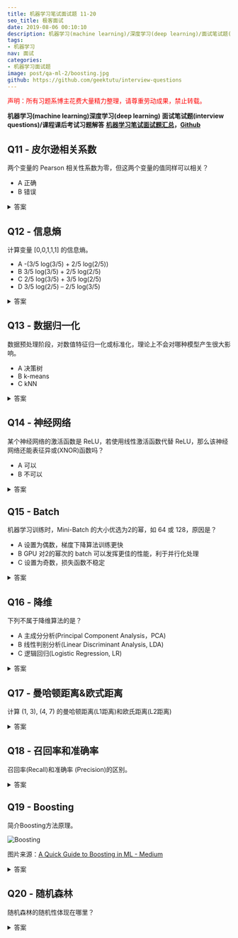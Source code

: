 ```yaml
---
title: 机器学习笔试面试题 11-20
seo_title: 极客面试
date: 2019-08-06 00:10:10
description: 机器学习(machine learning)/深度学习(deep learning)/面试笔试题(interview questions)，吴恩达(Andrew Ng)机器学习课程(machine learning course)课后习题，CMU 考试题和答案。
tags:
- 机器学习
nav: 面试
categories:
- 机器学习面试题
image: post/qa-ml-2/boosting.jpg
github: https://github.com/geektutu/interview-questions
---
```


<p style="color:red">声明：所有习题系博主花费大量精力整理，请尊重劳动成果，禁止转载。</p>

**机器学习(machine learning)深度学习(deep learning)**
**面试笔试题(interview questions)/课程课后考试习题解答**
**[机器学习笔试面试题汇总](https://geektutu.com/post/qa-ml.html)，[Github](https://github.com/geektutu/interview-questions)**


## Q11 - 皮尔逊相关系数

两个变量的 Pearson 相关性系数为零，但这两个变量的值同样可以相关？

- A 正确   
- B 错误

<details>
<summary>答案</summary>
<div>

**A** Pearson相关系数只能衡量线性相关性，但无法衡量非线性关系。如y=x^2，x和y有很强的非线性关系。

在数据标准化后，Pearson相关性系数、余弦相似(Cosine相似度)、欧式距离的平方可认为是等价的。这三种方法都是用来度量线性相关性的。

参考：[如何理解皮尔逊相关系数（Pearson Correlation Coefficient） - 知乎](https://www.zhihu.com/question/19734616)

</div>
</details> 

## Q12 - 信息熵

计算变量 [0,0,1,1,1] 的信息熵。

- A -(3/5 log(3/5) + 2/5 log(2/5))
- B 3/5 log(3/5) + 2/5 log(2/5)
- C 2/5 log(3/5) + 3/5 log(2/5)
- D 3/5 log(2/5) – 2/5 log(3/5)

<details>
<summary>答案</summary>
<div>

**A**，公式：H(X) = -sum(p(xi) * log(p(xi))) (i = 1, 2, 3, ... , n)

香农的信息熵本质上是对“不确定现象”的数学化度量。

例如，如果我们用1代表下雨，0代表不下雨。[0,0,1,1,1]代表有 3/5 的概率下雨，信息熵是 0.97；而 [1,1,1,1,1] 代表100%的概率下雨，信息熵是 -1 * log(5/5) = 0。

完全确定的事件，信息熵为0；信息熵越大，代表不确定性越大。

参考：[信息熵是什么？- 知乎](https://www.zhihu.com/question/22178202)

</div>
</details>

## Q13 - 数据归一化

数据预处理阶段，对数值特征归一化或标准化，理论上不会对哪种模型产生很大影响。

- A 决策树
- B k-means
- C kNN


<details>
<summary>答案</summary>
<div>

**A** k-means和kNN(k-NearestNeighbor)都需要使用距离。而决策树对于数值特征，只在乎其大小排序，而非绝对大小。不管是标准化或者归一化，都不会影响数值之间的相对大小。

</div>
</details>

## Q14 - 神经网络

某个神经网络的激活函数是 ReLU，若使用线性激活函数代替 ReLU，那么该神经网络还能表征异或(XNOR)函数吗？

- A 可以
- B 不可以

<details>
<summary>答案</summary>
<div>

**B** 线性激活函数不能解决非线性问题，异或(XNOR)关系是非线性的。

常用的非线性激活函数有：sigmoid，tanh，softplus，Relu。

其中 Relu 的函数表达式为：y = max(0, x)

</div>
</details>

## Q15 - Batch

机器学习训练时，Mini-Batch 的大小优选为2的幂，如 64 或 128，原因是？

- A 设置为偶数，梯度下降算法训练更快
- B GPU 对2的幂次的 batch 可以发挥更佳的性能，利于并行化处理
- C 设置为奇数，损失函数不稳定

<details>
<summary>答案</summary>
<div>

**B** 
</div>
</details>

## Q16 - 降维

下列不属于降维算法的是？

- A 主成分分析(Principal Component Analysis，PCA)
- B 线性判别分析(Linear Discriminant Analysis, LDA)
- C 逻辑回归(Logistic Regression, LR)

<details>
<summary>答案</summary>
<div>

**C** PCA 和 LDA 都是常用的降维算法。LDA作用于带标签数据，PCA作用于无标签数据。

LDA的原理是，将带上标签的数据（点），通过投影的方法，投影到维度更低的空间中，使得投影后的点，会形成按类别区分，一簇一簇的情况，相同类别的点，将会在投影后的空间中更接近。

PCA的原理是，通过正交变换将一组可能存在相关性的变量转换为一组线性不相关的变量，转换后的这组变量叫主成分。

参考：[主成分分析](https://zh.wikipedia.org/wiki/%E4%B8%BB%E6%88%90%E5%88%86%E5%88%86%E6%9E%90)

</div>
</details>


## Q17 - 曼哈顿距离&欧式距离

计算 (1, 3), (4, 7) 的曼哈顿距离(L1距离)和欧氏距离(L2距离)

<details>
<summary>答案</summary>
<div>

L1：|1-4| + |3-7| = 7
L2: sqrt((1-4)^2 + (3-7)^2) = 5

</div>
</details>

## Q18 - 召回率和准确率

召回率(Recall)和准确率 (Precision)的区别。

<details>
<summary>答案</summary>
<div>

准确率和召回率是广泛用于信息检索和统计学分类领域的两个度量值，用来评价结果的质量。其中精度是检索出相关文档数与检索出的文档总数的比率，衡量的是检索系统的查准率；召回率是指检索出的相关文档数和文档库中所有的相关文档数的比率，衡量的是检索系统的查全率。

简而言之：

召回率 (Recall)：正样本有多少被找出来了（**召回了多少**）。
准确率 (Precision)：你认为的正样本，有多少猜对了（**猜的准确性如何**）。

举个例子：1000辆卡车，5辆有质量问题。选取了其中10辆，其中有3辆有质量问题。那么找到有质量问题的卡车的准确率为 3/10，召回率为 3/5。

参考：[如何解释召回率与准确率？ - 知乎](https://www.zhihu.com/question/19645541)
</div>
</details>

## Q19 - Boosting

简介Boosting方法原理。 

![Boosting](qa-ml-2/boosting.jpg)

图片来源：[A Quick Guide to Boosting in ML - Medium](https://medium.com/greyatom/a-quick-guide-to-boosting-in-ml-acf7c1585cb5)

<details>
<summary>答案</summary>
<div>

boosting算法是一类将弱学习器提升为强学习器的集成学习算法，它通过改变训练样本的权值，学习多个分类器，并将这些分类器进行线性组合，提高泛化性能。

先介绍一下“强学习”和“弱学习”的概念：一个分类，如果存在一个多项式算法能够学习他，并得到很高的正确率，那么这个算法称为强学习器，反之如果正确率只是稍大于随机猜测（50%），则称为弱学习器。在实际情况中，我们往往会发现弱学习器比强学习器更容易获得，所以就有了能否把弱学习器提升（boosting）为强学习器的疑问。于是提升类方法应运而生，它代表了一类从弱学习器出发，反复训练，得到一系列弱学习器，然后组合这些弱学习器，构成一个强学习器的算法。大多数boost方法会改变数据的概率分布（改变数据权值），具体而言就是提高前一轮训练中被错分类的数据的权值，降低正确分类数据的权值，使得被错误分类的数据在下轮的训练中更受关注；然后根据不同分布调用弱学习算法得到一系列弱学习器实现的，再将这些学习器线性组合，具体组合方法是误差率小的学习器会被增大权值，误差率大的学习器会被减小权值，典型代表adaboost算法。

</div>
</details>

## Q20 - 随机森林

随机森林的随机性体现在哪里？

<details>
<summary>答案</summary>
<div>

随机森林是一个包含多个决策树的分类器，并且其输出的类别是由个别树输出的类别的众数而定。随机森林的随机性体现在每颗树的训练样本是随机的，树中每个节点的分裂属性集合也是随机选择确定的。有了这2个随机的保证，随机森林就不会产生过拟合的现象了。

 随机森林是用一种随机的方式建立的一个森林，森林是由很多棵决策树组成的，每棵树所分配的训练样本是随机的，树中每个节点的分裂属性集合也是随机选择确定的。

参考：[独家 | 一文读懂随机森林的解释和实现 - 知乎](https://zhuanlan.zhihu.com/p/51165358)

</div>
</details>